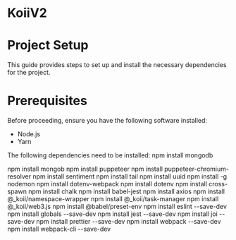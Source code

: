# KoiiV2

# Project Setup
This guide provides steps to set up and install the necessary dependencies for the project.

# Prerequisites

Before proceeding, ensure you have the following software installed: 
- Node.js
- Yarn

The following dependencies need to be installed:
npm install mongodb

npm install mongob
npm install puppeteer
npm install puppeteer-chromium-resolver
npm install sentiment
npm install tail
npm install uuid
npm install -g nodemon
npm install dotenv-webpack
npm install dotenv
npm install cross-spawn
npm install chalk
npm install babel-jest
npm install axios
npm install @_koii/namespace-wrapper
npm install @_koii/task-manager
npm install @_koii/web3.js
npm install @babel/preset-env
npm install eslint --save-dev
npm install globals --save-dev
npm install jest --save-dev
npm install joi --save-dev
npm install prettier --save-dev
npm install webpack --save-dev
npm install webpack-cli --save-dev
